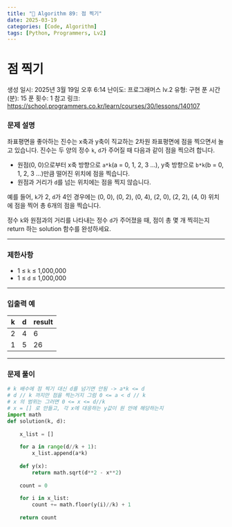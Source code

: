 ```yaml
---
title: "🧠 Algorithm 89: 점 찍기"
date: 2025-03-19
categories: [Code, Algorithm]
tags: [Python, Programmers, Lv2]
---
```


# 점 찍기

생성 일시: 2025년 3월 19일 오후 6:14
난이도: 프로그래머스 lv.2
유형: 구현
푼 시간 (분): 15
푼 횟수: 1
참고 링크: https://school.programmers.co.kr/learn/courses/30/lessons/140107

### **문제 설명**

좌표평면을 좋아하는 진수는 x축과 y축이 직교하는 2차원 좌표평면에 점을 찍으면서 놀고 있습니다. 진수는 두 양의 정수 `k`, `d`가 주어질 때 다음과 같이 점을 찍으려 합니다.

- 원점(0, 0)으로부터 x축 방향으로 `a*k`(a = 0, 1, 2, 3 ...), y축 방향으로 `b*k`(b = 0, 1, 2, 3 ...)만큼 떨어진 위치에 점을 찍습니다.
- 원점과 거리가 `d`를 넘는 위치에는 점을 찍지 않습니다.

예를 들어, `k`가 2, `d`가 4인 경우에는 (0, 0), (0, 2), (0, 4), (2, 0), (2, 2), (4, 0) 위치에 점을 찍어 총 6개의 점을 찍습니다.

정수 `k`와 원점과의 거리를 나타내는 정수 `d`가 주어졌을 때, 점이 총 몇 개 찍히는지 return 하는 solution 함수를 완성하세요.

---

### 제한사항

- 1 ≤ `k` ≤ 1,000,000
- 1 ≤ `d` ≤ 1,000,000

---

### 입출력 예

| k | d | result |
| --- | --- | --- |
| 2 | 4 | 6 |
| 1 | 5 | 26 |

---

### 문제 풀이

```python
# k 배수에 점 찍기 대신 d를 넘기면 안됨 -> a*k <= d
# d // k 까지만 점을 찍는거지 그럼 0 <= a < d // k
# x 의 범위는 그러면 0 <= x <= d//k
# x = [] 로 만들고, 각 x에 대응하는 y값이 원 안에 해당하는지
import math
def solution(k, d):
    
    x_list = []
    
    for a in range(d//k + 1):
        x_list.append(a*k)
    
    def y(x):
        return math.sqrt(d**2 - x**2)
    
    count = 0
    
    for i in x_list:
        count += math.floor(y(i)//k) + 1
        
    return count
```